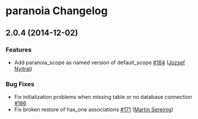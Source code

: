 # paranoia Changelog

## 2.0.4 (2014-12-02)

### Features
* Add paranoia_scope as named version of default_scope [#184](https://github.com/radar/paranoia/pull/184) ([Jozsef Nyitrai](https://github.com/nyjt))


### Bug Fixes
* Fix initialization problems when missing table or no database connection [#186](https://github.com/radar/paranoia/issues/186)
* Fix broken restore of has_one associations [#171](https://github.com/radar/paranoia/pull/171) ([Martin Sereinig](https://github.com/srecnig))

